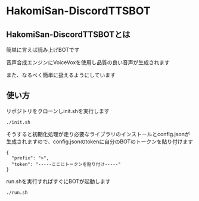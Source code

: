 # HakomiSan-DiscordTTSBOT
## HakomiSan-DiscordTTSBOTとは 
簡単に言えば読み上げBOTです

音声合成エンジンにVoiceVoxを使用し品質の良い音声が生成されます

また、なるべく簡単に扱えるようにしています
## 使い方
リポジトリをクローンしinit.shを実行します
```
./init.sh
```
そうすると初期化処理が走り必要なライブラリのインストールとconfig.jsonが生成されますので、config.jsonのtokenに自分のBOTのトークンを貼り付けます
```
{
  "prefix": ">",
  "token": "-----ここにトークンを貼り付け-----"
}
```

run.shを実行すればすぐにBOTが起動します
```
./run.sh
```
